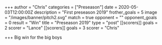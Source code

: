 +++
author = "Chris"
categories = ["Preseason"]
date = 2020-05-03T12:00:00Z
description = "First preseason 2019"
frother_goals = 5
image = "/images/banner/pitch2.svg"
match = true
opponent = ""
opponent_goals = 0
result = "Win"
title = "Preseason 2019"
type = "post"
[[scorers]]
goals = 2
scorer = "Lance"
[[scorers]]
goals = 3
scorer = "Chris"

+++
Big win for the big boys